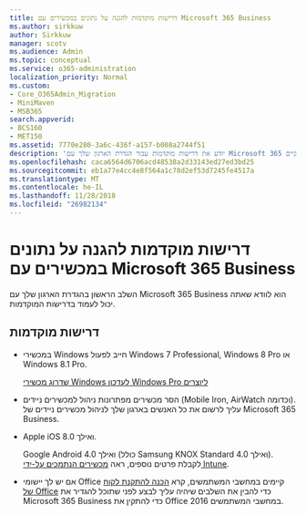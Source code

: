 ```yaml
---
title: דרישות מוקדמות להגנה על נתונים במכשירים עם Microsoft 365 Business
ms.author: sirkkuw
author: Sirkkuw
manager: scotv
ms.audience: Admin
ms.topic: conceptual
ms.service: o365-administration
localization_priority: Normal
ms.custom:
- Core_O365Admin_Migration
- MiniMaven
- MSB365
search.appverid:
- BCS160
- MET150
ms.assetid: 7770e280-3a6c-436f-a157-b008a2744f51
description: 'יודע את דרישות מוקדמות עבור הגדרת הארגון שלך עם Microsoft 365 עסקיים. '
ms.openlocfilehash: caca6564d6706acd48538a2d33143ed27ed3bd25
ms.sourcegitcommit: eb1a77e4cc4e8f564a1c78d2ef53d7245fe4517a
ms.translationtype: MT
ms.contentlocale: he-IL
ms.lasthandoff: 11/28/2018
ms.locfileid: "26982134"
---
```

# <a name="pre-requisites-for-protecting-data-on-devices-with-microsoft-365-business"></a>דרישות מוקדמות להגנה על נתונים במכשירים עם Microsoft 365 Business

השלב הראשון בהגדרת הארגון שלך עם Microsoft 365 Business הוא לוודא שאתה יכול לעמוד בדרישות המוקדמות.
  
## <a name="pre-requisites"></a>דרישות מוקדמות

- במכשירי Windows חייב לפעול Windows 7 Professional,‏ Windows 8 Pro או Windows 8.1 Pro.
    
    [שדרוג מכשירי Windows לעדכון Windows Pro ליוצרים](upgrade-to-windows-pro-creators-update.md)
    
- הסר מכשירים מפתרונות ניהול למכשירים ניידים (Mobile Iron,‏ AirWatch וכדומה). עליך לרשום את כל האנשים בארגון שלך לניהול מכשירים ניידים של Microsoft 365 Business.
    
- Apple iOS 8.0 ואילך.
    
    Google Android 4.0 ואילך (כולל Samsung KNOX Standard 4.0 ואילך). לקבלת פרטים נוספים, ראה [מכשירים הנתמכים על-ידי Intune](https://go.microsoft.com/fwlink/p/?linkid=852307).
    
- אם יש לך יישומי Office קיימים במחשבי המשתמשים, קרא [הכנה להתקנת לקוח של Office](prepare-for-office-client-deployment.md) כדי להבין את השלבים שיהיה עליך לבצע לפני שתוכל להגדיר את Microsoft 365 Business כדי להתקין את Office 2016 במחשבי המשתמשים. 
    


